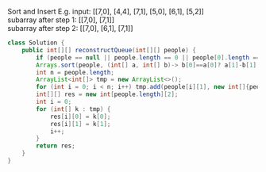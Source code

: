 Sort and Insert E.g.
input: [[7,0], [4,4], [7,1], [5,0], [6,1], [5,2]]  
subarray after step 1: [[7,0], [7,1]]  
subarray after step 2: [[7,0], [6,1], [7,1]]  
```java
class Solution {
    public int[][] reconstructQueue(int[][] people) {
        if (people == null || people.length == 0 || people[0].length == 0) return new int[0][0];
        Arrays.sort(people, (int[] a, int[] b)-> b[0]==a[0]? a[1]-b[1] : b[0]-a[0]);
        int n = people.length;
        ArrayList<int[]> tmp = new ArrayList<>();
        for (int i = 0; i < n; i++) tmp.add(people[i][1], new int[]{people[i][0], people[i][1]});
        int[][] res = new int[people.length][2];
        int i = 0;
        for (int[] k : tmp) {
            res[i][0] = k[0];
            res[i][1] = k[1];
            i++;
        }
        return res;
    }
}
```

